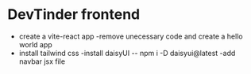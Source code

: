 # DevTinder frontend




- create a vite-react app
-remove unecessary code and create a hello world app
- install tailwind css
-install daisyUI -- npm i -D daisyui@latest
-add navbar jsx file 
